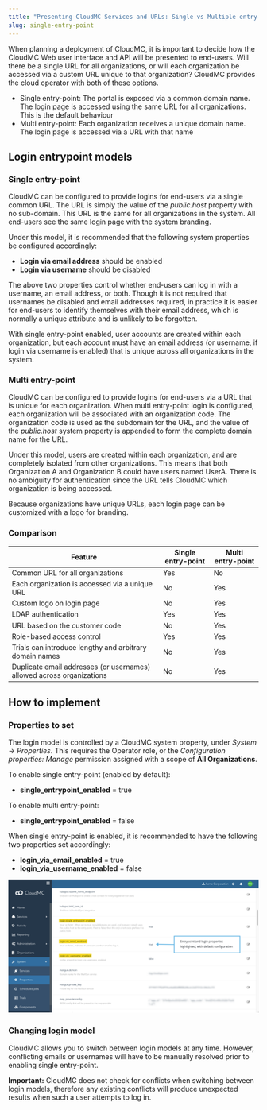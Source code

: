 ```yaml
---
title: "Presenting CloudMC Services and URLs: Single vs Multiple entry-point"
slug: single-entry-point
---
```



When planning a deployment of CloudMC, it is important to decide how the CloudMC Web user interface and API will be presented to end-users.  Will there be a single URL for all organizations, or will each organization be accessed via a custom URL unique to that organization?  CloudMC provides the cloud operator with both of these options.
- Single entry-point: The portal is exposed via a common domain name. The login page is accessed using the same URL for all organizations.  This is the default behaviour
- Multi entry-point: Each organization receives a unique domain name.  The login page is accessed via a URL with that name


## Login entrypoint models
### Single entry-point
CloudMC can be configured to provide logins for end-users via a single common URL.  The URL is simply the value of the *public.host* property with no sub-domain.  This URL is the same for all organizations in the system.  All end-users see the same login page with the system branding.

Under this model, it is recommended that the following system properties be configured accordingly:
- **Login via email address** should be enabled
- **Login via username** should be disabled

The above two properties control whether end-users can log in with a username, an email address, or both.  Though it is not required that usernames be disabled and email addresses required, in practice it is easier for end-users to identify themselves with their email address, which is normally a unique attribute and is unlikely to be forgotten.

With single entry-point enabled, user accounts are created within each organization, but each account must have an email address (or username, if login via username is enabled) that is unique across all organizations in the system.

### Multi entry-point
CloudMC can be configured to provide logins for end-users via a URL that is unique for each organization.  When multi entry-point login is configured, each organization will be associated with an organization code.  The organization code is used as the subdomain for the URL, and the value of the *public.host* system property is appended to form the complete domain name for the URL.

Under this model, users are created within each organization, and are completely isolated from other organizations.  This means that both Organization A and Organization B could have users named UserA.  There is no ambiguity for authentication since the URL tells CloudMC which organization is being accessed.

Because organizations have unique URLs, each login page can be customized with a logo for branding.

### Comparison
| Feature | Single entry-point | Multi entry-point |
| --- | --- | --- |
| Common URL for all organizations | Yes | No |
| Each organization is accessed via a unique URL | No | Yes |
| Custom logo on login page | No | Yes |
| LDAP authentication | Yes | Yes |
| URL based on the customer code | No | Yes |
| Role-based access control | Yes | Yes |
| Trials can introduce lengthy and arbitrary domain names | No | Yes |
| Duplicate email addresses (or usernames) allowed across organizations | No | Yes |


## How to implement
### Properties to set
The login model is controlled by a CloudMC system property, under *System* -> *Properties*.  This requires the Operator role, or the *Configuration properties: Manage* permission assigned with a scope of **All Organizations**.

To enable single entry-point (enabled by default):
- **single_entrypoint_enabled** = true

To enable multi entry-point:
- **single_entrypoint_enabled** = false

When single entry-point is enabled, it is recommended to have the following two properties set accordingly:
- **login_via_email_enabled** = true
- **login_via_username_enabled** = false

![system properties](/assets/entrypoint-properties-en.png)

### Changing login model
CloudMC allows you to switch between login models at any time.  However, conflicting emails or usernames will have to be manually resolved prior to enabling single entry-point.

**Important:** CloudMC does not check for conflicts when switching between login models, therefore any existing conflicts will produce unexpected results when such a user attempts to log in.
